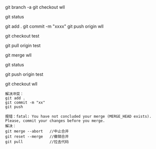 git branch -a
git checkout wll

git status

git add .
git commit -m "xxxx"
git push origin wll



git checkout test

git pull origin test

git merge wll

git status

git push origin test

git checkout wll

```
解决冲突：
git add .
git commit -m "xx"
git push
```



```
报错：fatal: You have not concluded your merge (MERGE_HEAD exists).
Please, commit your changes before you merge.
解决：
git merge --abort   //中止合并
git reset --merge   //撤销合并
git pull            //拉去代码

```

